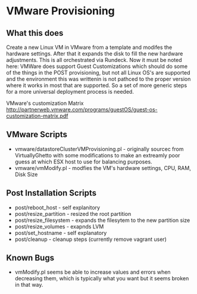 VMware Provisioning
====

What this does
----
Create a new Linux VM in VMware from a template and modifes the hardware settings.  After that it expands the disk to fill the new hardware adjustments.  This is all orchestrated via Rundeck.
Now it must be noted here: VMWare does support Guest Customizations which should do some of the things in the POST provisioning, but not all Linux OS's are supported and the environment this was writtenin is not pathced to the proper version where it works in most that are supported.  So a set of more generic steps for a more universal deployment process is needed.

VMware's customization Matrix 
http://partnerweb.vmware.com/programs/guestOS/guest-os-customization-matrix.pdf

VMware Scripts
----
- vmware/datastoreClusterVMProvisioning.pl - originally sourcec from VirtuallyGhetto with some modifications to make an extreamly poor guess at which ESX host to use for balancing purposes.
- vmware/vmModify.pl - modfies the VM's hardware settings, CPU, RAM, Disk Size

Post Installation Scripts
----
- post/reboot_host - self explanitory
- post/resize_partition - resized the root partition
- post/resize_filesystem - expands the filesytem to the new partition size
- post/resize_volumes - exapnds LVM
- post/set_hostname - self explanatory
- post/cleanup - cleanup steps (currently remove vagrant user)

Known Bugs
----
- vmModify.pl seems be able to increase values and errors when decreasing them, which is typically what you want but it seems broken in that way.
